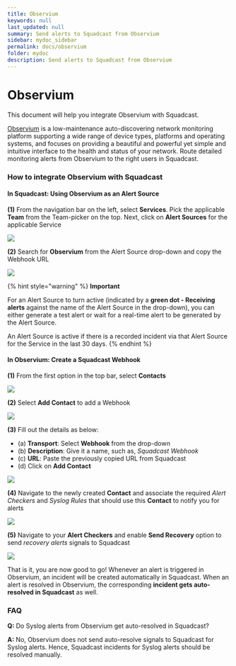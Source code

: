 ```yaml
---
title: Observium
keywords: null
last_updated: null
summary: Send alerts to Squadcast from Observium
sidebar: mydoc_sidebar
permalink: docs/observium
folder: mydoc
description: Send alerts to Squadcast from Observium
---
```


# Observium

This document will help you integrate Observium with Squadcast.

[Observium](https://www.observium.org/) is a low-maintenance auto-discovering network monitoring platform supporting a wide range of device types, platforms and operating systems, and focuses on providing a beautiful and powerful yet simple and intuitive interface to the health and status of your network. Route detailed monitoring alerts from Observium to the right users in Squadcast.

### How to integrate Observium with Squadcast

#### In Squadcast: Using Observium as an Alert Source

**(1)** From the navigation bar on the left, select **Services**. Pick the applicable **Team** from the Team-picker on the top. Next, click on **Alert Sources** for the applicable Service

![](../../.gitbook/assets/alert\_source\_1.png)

**(2)** Search for **Observium** from the Alert Source drop-down and copy the Webhook URL

![](../../.gitbook/assets/observium\_1.png)

{% hint style="warning" %}
**Important**

For an Alert Source to turn active (indicated by a **green dot - Receiving alerts** against the name of the Alert Source in the drop-down), you can either generate a test alert or wait for a real-time alert to be generated by the Alert Source.

An Alert Source is active if there is a recorded incident via that Alert Source for the Service in the last 30 days.
{% endhint %}

#### In Observium: Create a Squadcast Webhook

**(1)** From the first option in the top bar, select **Contacts**

![](../../.gitbook/assets/observium\_2.png)

**(2)** Select **Add Contact** to add a Webhook

![](../../.gitbook/assets/observium\_3.png)

**(3)** Fill out the details as below:

* (a) **Transport**: Select **Webhook** from the drop-down
* (b) **Description**: Give it a name, such as, _Squadcast Webhook_
* (c) **URL**: Paste the previously copied URL from Squadcast
* (d) Click on **Add Contact**

![](../../.gitbook/assets/observium\_4.png)

**(4)** Navigate to the newly created **Contact** and associate the required _Alert Checkers_ and _Syslog Rules_ that should use this **Contact** to notify you for alerts

![](../../.gitbook/assets/observium\_5.png)

**(5)** Navigate to your **Alert Checkers** and enable **Send Recovery** option to send _recovery alerts_ signals to Squadcast

![](../../.gitbook/assets/observium\_6.png)

That is it, you are now good to go! Whenever an alert is triggered in Observium, an incident will be created automatically in Squadcast. When an alert is resolved in Observium, the corresponding **incident gets auto-resolved in Squadcast** as well.

### FAQ

**Q:** Do Syslog alerts from Observium get auto-resolved in Squadcast?

**A:** No, Observium does not send auto-resolve signals to Squadcast for Syslog alerts. Hence, Squadcast incidents for Syslog alerts should be resolved manually.
